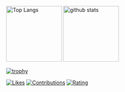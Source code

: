 <p align="left"> 
  <img alt="Top Langs" height="150px" src="https://github-readme-stats.vercel.app/api/top-langs/?username=soso-15315&layout=compact&show_icons=true&theme=onedark" />
  <img alt="github stats" height="150px" src="https://github-readme-stats.vercel.app/api?username=soso-15315&theme=onedark&show_icons=ture" />
</p>


[![trophy](https://github-profile-trophy.vercel.app/?username=soso-15315&theme=onedark&column=7
)](https://github.com/ryo-ma/github-profile-trophy)

[![Likes](https://badgen.org/img/zenn/so_nishimura/likes?style=flat&4)](https://zenn.dev/so_nishimura)
[![Contributions](https://badgen.org/img/qiita/soso_15315/contributions?style=flat&4)](https://qiita.com/soso_15315)
[![Rating](https://badgen.org/img/atcoder/soso15/rating/algorithm?style=flat&4)](https://atcoder.jp/users/soso15?contestType=algo)
